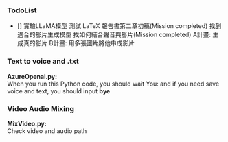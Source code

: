 ### TodoList
- [] 實驗LLaMA模型
測試 LaTeX
報告書第二章初稿(Mission completed)
找到適合的影片生成模型
找如何結合聲音與影片(Mission completed)
A計畫:
  生成真的影片
B計畫:
  用多張圖片將他串成影片
  


### Text to voice and .txt
**AzureOpenai.py:**<br> 
When you run this Python code, you should wait You: and  if you need save voice and text, you should input **bye**<br>

### Video Audio Mixing
**MixVideo.py:**<br>
Check video and audio path
